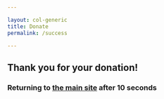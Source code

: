 ```yaml
---

layout: col-generic
title: Donate
permalink: /success

---
```


<h2>Thank you for your donation!</h2>
<!-- Modify this according to your requirement -->
<h3>
  Returning to <a href="https://wwww2.owasp.org/">the main site</a> after <span id="countdown">10</span> seconds
</h3>
<!-- JavaScript part -->
<script type="text/javascript">
    
    // Total seconds to wait
    var seconds = 10;
    
    function countdown() {
        seconds = seconds - 1;
        if (seconds < 0) {
            // Chnage your redirection link here
            window.location = "https://www2.owasp.org";
        } else {
            // Update remaining seconds
            document.getElementById("countdown").innerHTML = seconds;
            // Count down using javascript
            window.setTimeout("countdown()", 1000);
        }
    }
    
    // Run countdown function
    countdown();
    
</script>